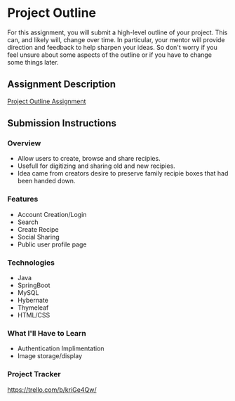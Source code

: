 # Project Outline
For this assignment, you will submit a high-level outline of your project. This can, and likely will, change over time. In particular, your mentor will provide direction and feedback to help sharpen your ideas. So don't worry if you feel unsure about some aspects of the outline or if you have to change some things later.

## Assignment Description
[Project Outline Assignment](https://education.launchcode.org/liftoff/modules/assignments/project-outline)

## Submission Instructions

### Overview
- Allow users to create, browse and share recipies.
- Usefull for digitizing and sharing old and new recipies.
- Idea came from creators desire to preserve family recipie boxes that had been handed down.

### Features
- Account Creation/Login
- Search
- Create Recipe
- Social Sharing
- Public user profile page

### Technologies
- Java
- SpringBoot
- MySQL
- Hybernate
- Thymeleaf
- HTML/CSS

### What I'll Have to Learn
- Authentication Implimentation
- Image storage/display

### Project Tracker
https://trello.com/b/kriGe4Qw/

